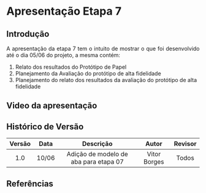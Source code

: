 # Apresentação Etapa 7

## Introdução

<p align="justify">
A apresentação da etapa 7 tem o intuito de mostrar o que foi desenvolvido até o dia 05/06 do projeto, a mesma contém:
</p>

1. Relato dos resultados do Protótipo de Papel
2. Planejamento da Avaliação do protótipo de alta fidelidade
3. Planejamento do relato dos resultados da avaliação do protótipo de alta fidelidade

## Video da apresentação

## Histórico de Versão

| Versão | Data  |            Descrição              |     Autor      |    Revisor    |
|:------:|:-----:|:---------------------------------:|:--------------:|:-------------:|
|  1.0   | 10/06 | Adição de modelo de aba para etapa 07 | Vitor Borges | Todos |

## Referências
